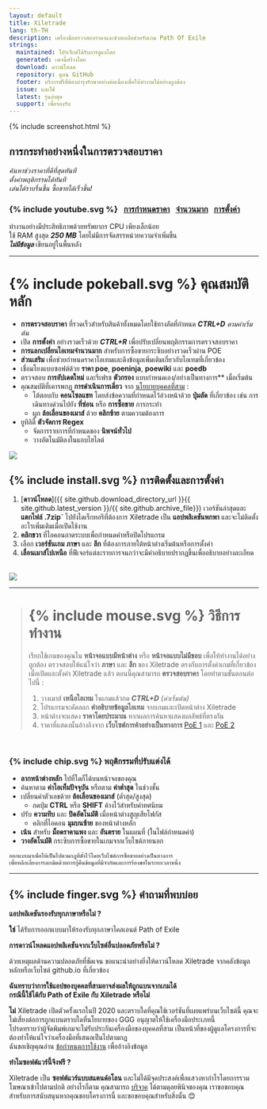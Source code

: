 ```yaml
---
layout: default
title: Xiletrade
lang: th-TH
description: เครื่องมือตรวจสอบราคาและช่วยเหลือสำหรับเกม Path Of Exile
strings:
  maintained: โปรเจ็กต์ได้รับการดูแลโดย
  generated: เพจนี้สร้างโดย
  download: ดาวน์โหลด
  repository: ดูบน GitHub
  footer: บริการฟรีที่ต้องบำรุงรักษาอย่างต่อเนื่องเพื่อให้ทำงานได้อย่างถูกต้อง
  issue: และใช้
  latest: รุ่นล่าสุด
  support: เพื่อรองรับ
---
```

{% include screenshot.html %}
## การกระทำอย่างหนึ่งในการตรวจสอบราคา

*ค้นหาช่วงราคาที่ดีที่สุดทันที*  
*ตั้งค่าพฤติกรรมได้ทันที*  
*เล่นได้ราบรื่นขึ้น ซื้อขายได้เร็วขึ้น!*  

### {% include youtube.svg %} &nbsp; [การกำหนดราคา](https://youtu.be/4mP3uOsr8oc) &nbsp; [จำนวนมาก](https://youtu.be/6yuLZXTho-A) &nbsp; [การตั้งค่า](https://youtu.be/libdIjrNM-8)<br>

ทำงานอย่างมีประสิทธิภาพด้วยทรัพยากร CPU เพียงเล็กน้อย  
ใช้ RAM สูงสุด ***250 MB*** โดยไม่มีการจัดสรรหน่วยความจำเพิ่มขึ้น  
***ไม่มีข้อมูล*** เขียนอยู่ในพื้นหลัง  

* * *

# {% include pokeball.svg %} คุณสมบัติหลัก

- **การตรวจสอบราคา** ที่รวดเร็วสำหรับสินค้าทั้งหมดโดยใช้ทางลัดที่กำหนด ***CTRL+D*** *ตามค่าเริ่มต้น*
- เปิด **การตั้งค่า** อย่างรวดเร็วด้วย ***CTRL+R*** เพื่อปรับเปลี่ยนพฤติกรรมการตรวจสอบราคา
- **การแลกเปลี่ยนไอเทมจำนวนมาก** สำหรับการซื้อขายกระซิบอย่างรวดเร็วผ่าน POE
- **ส่วนเสริม** เพื่อช่วยกำหนดราคาไอเทมและดึงข้อมูลเพิ่มเติมเกี่ยวกับไอเทมที่เกี่ยวข้อง
- เชื่อมโยงแบบซอฟต์ด้วย **ราคา poe**, **poeninja**, **poewiki** และ **poedb**
- ตรวจสอบ **การอัปเดตใหม่** และรีเฟรช **ตัวกรอง** แบบกำหนดเอง/อย่างเป็นทางการ** เมื่อเริ่มต้น
- คุณสมบัติที่เคารพกฎ **การดำเนินการเดี่ยว** จาก [นโยบายบุคคลที่สาม](https://www.pathofexile.com/developer/docs#policy) :
	- โต้ตอบกับ **คอนโซลแชท** โดยส่งข้อความที่กำหนดไว้ล่วงหน้าด้วย **ปุ่มลัด** ที่เกี่ยวข้อง
เช่น การเดินทางด่วนไปยัง **ที่ซ่อน** หรือ **การซื้อขาย** การกระทำ
	- ผูก **ล้อเลื่อนของเมาส์** ด้วย **คลิกซ้าย** ตามความต้องการ
- ยูทิลิตี้ **ตัวจัดการ Regex**
	- จัดการรายการที่กำหนดของ **นิพจน์ทั่วไป**
	- วางอัตโนมัติลงในแถบไฮไลต์  

<img align="center" src="https://github.com/user-attachments/assets/1a3229fe-9f61-4c18-b4de-98e2ee026ace">
<br>

## {% include install.svg %} การติดตั้งและการตั้งค่า

1. [**ดาวน์โหลด**]({{ site.github.download_directory_url }}{{ site.github.latest_version }}/{{ site.github.archive_file}}) เวอร์ชันล่าสุดและ **แตกไฟล์** **.7zip`** ไปยังไดเร็กทอรีที่ต้องการ
Xiletrade เป็น **แอปพลิเคชันพกพา** และจะไม่ติดตั้งอะไรเพิ่มเติมเมื่อเปิดใช้งาน
2. **คลิกขวา** ที่ไอคอนถาดระบบเพื่อกำหนดค่าหรือปิดโปรแกรม
3. เลือก **เวอร์ชันเกม** **ภาษา** และ **ลีก** ที่ต้องการภายใต้หน้าต่างเริ่มต้นหรือการตั้งค่า
4. **เลื่อนเมาส์ไปเหนือ** ที่ฟีเจอร์แต่ละรายการจนกว่าจะมีคำอธิบายปรากฏขึ้นเพื่ออธิบายอย่างละเอียด  
<br>
<img src="https://github.com/user-attachments/assets/2aa8b83a-9144-4b56-8d79-1808aac0d486">
<br>

* * *
> # {% include mouse.svg %} วิธีการทำงาน
>
> เรียกใช้เกมของคุณใน **หน้าจอแบบมีหน้าต่าง** หรือ **หน้าจอแบบไม่มีขอบ** เพื่อให้ทำงานได้อย่างถูกต้อง
> ตรวจสอบให้แน่ใจว่า **ภาษา** และ **ลีก** ของ Xiletrade ตรงกับการตั้งค่าเกมที่เกี่ยวข้อง
> เมื่อเปิดและตั้งค่า Xiletrade แล้ว ตอนนี้คุณสามารถ **ตรวจสอบราคา** โดยทำตามขั้นตอนต่อไปนี้ :
>   1. วางเมาส์ **เหนือไอเทม** ในเกมแล้วกด ***CTRL+D*** *(ค่าเริ่มต้น)*
>   2. โปรแกรมจะคัดลอก **คำอธิบายข้อมูลไอเทม** จากเกมและเปิดหน้าต่าง Xiletrade
>   3. หน้าต่างจะแสดง **ราคาโดยประมาณ** หากผลการค้นหาแสดงผลลัพธ์ที่ตรงกัน
>   4. ราคาที่แสดงนั้นอ้างอิงจาก **เว็บไซต์การค้าอย่างเป็นทางการ** [PoE 1](https://www.pathofexile.com/trade/search/) และ [PoE 2](https://www.pathofexile.com/trade2/search/poe2/)
<br>

### {% include chip.svg %} พฤติกรรมที่ปรับแต่งได้

* **ลากหน้าต่างหลัก** ไปที่ใดก็ได้บนหน้าจอของคุณ
* ค้นหาตาม **ค่าไอเท็มปัจจุบัน** หรือตาม **ค่าต่ำสุด** ในช่วงชั้น
* เปลี่ยนค่าตัวเลขด้วย **ล้อเลื่อนของเมาส์** (ต่ำสุด/สูงสุด)
	* กดปุ่ม **CTRL** หรือ **SHIFT** ค้างไว้สำหรับค่าทศนิยม
* ปรับ **ความทึบ** และ **ปิดอัตโนมัติ** เมื่อหน้าต่างสูญเสียโฟกัส
	* คลิกที่ไอคอน **มุมบนซ้าย** ของหน้าต่างหลัก
* **เน้น** สำหรับ **ม็อดราคาแพง** และ **อันตราย** ในแผนที่ (ในไฟล์กำหนดค่า)
* **วางอัตโนมัติ** กระซิบการซื้อขายในเกมจากเว็บไซต์ภายนอก

```
ออกแบบมาเพื่อให้เป็นไปตามกฎที่ตั้งไว้โดยเว็บไซต์การซื้อขายอย่างเป็นทางการ
เพื่อหลีกเลี่ยงการละเมิดด้วยการกู้คืนข้อมูลที่มีจำกัดและการร้องขอในระยะเวลาหนึ่ง
```
* * *

## {% include finger.svg %} คำถามที่พบบ่อย

<p class="accordion"><b>แอปพลิเคชันรองรับทุกภาษาหรือไม่ ?</b></p>
<div class="panel">
<b>ใช่</b> ได้รับการออกแบบมาให้รองรับทุกภาษาไคลเอนต์ Path of Exile
</div>

<p class="accordion"><b>การดาวน์โหลดแอปพลิเคชันจากเว็บไซต์อื่นปลอดภัยหรือไม่ ?</b></p>
<div class="panel">
ด้วยเหตุผลด้านความปลอดภัยที่ชัดเจน ขอแนะนำอย่างยิ่งให้ดาวน์โหลด Xiletrade จากคลังข้อมูลหลักหรือเว็บไซต์ github.io ที่เกี่ยวข้อง </div>

<p class="accordion"><b>ฉันทราบว่าการใช้แอปของบุคคลที่สามอาจส่งผลให้ถูกแบนจากเกมได้<br>กรณีนี้ใช้ได้กับ Path of Exile กับ Xiletrade หรือไม่</b></p>
<div class="panel">
<b>ไม่</b> Xiletrade เปิดตัวครั้งแรกในปี 2020 และตราบใดที่คุณใช้เวอร์ชันที่เผยแพร่บนเว็บไซต์นี้ คุณจะไม่เสี่ยงต่อการถูกแบนตราบใดที่นโยบายของ GGG อนุญาตให้ใช้เครื่องมือประเภทนี้
<br>โปรดทราบว่าผู้จัดพิมพ์เกมจะไม่รับประกันเครื่องมือของบุคคลที่สาม
เป็นหน้าที่ของผู้ดูแลโครงการที่จะต้องทำให้แน่ใจว่าเครื่องมือที่เสนอเป็นไปตามกฎ
<br>ฉันขอเชิญคุณอ่าน <a target="_blank" rel="noopener noreferrer" href="https://www.pathofexile.com/developer/docs#policy">ข้อกำหนดการใช้งาน</a> เพื่ออ้างอิงข้อมูล </div>

<p class="accordion"><b>ทำไมซอฟต์แวร์นี้จึงฟรี ?</b></p>
<div class="panel">
Xiletrade เป็น <b>ซอฟต์แวร์แบบสแตนด์อโลน</b> และไม่ได้มีจุดประสงค์เพื่อแสวงหากำไรโดยการรวมโฆษณาเข้าไปตามปกติ อย่างไรก็ตาม คุณสามารถ <a target="_blank" rel="noopener noreferrer" href="{{ site.github.paypal_url }}">บริจาค</a> ได้ตามดุลยพินิจของคุณ เราขอขอบคุณสำหรับการสนับสนุนหากคุณชอบโครงการนี้ และขอขอบคุณสำหรับสิ่งนั้น 😊
</div>